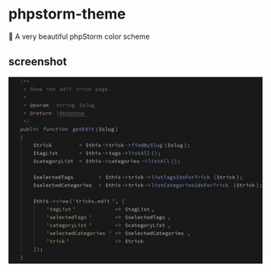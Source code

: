 # phpstorm-theme
:sparkling_heart: A very beautiful phpStorm color scheme
## screenshot
![image](https://github.com/emanci/phpstorm-theme/blob/master/screenshot_01.png?raw=true)